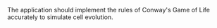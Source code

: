 The application should implement the rules of Conway's Game of Life accurately to simulate cell evolution.
